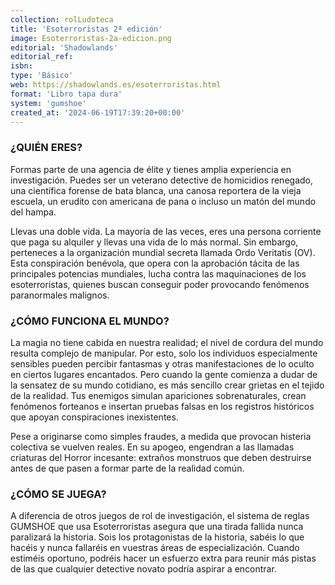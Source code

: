 ```yaml
---
collection: rolLudoteca
title: 'Esoterroristas 2ª edición'
image: Esoterroristas-2a-edicion.png
editorial: 'Shadowlands'
editorial_ref:
isbn:
type: 'Básico'
web: https://shadowlands.es/esoterroristas.html
format: 'Libro tapa dura'
system: 'gumshoe'
created_at: '2024-06-19T17:39:20+00:00'
---
```


### ¿QUIÉN ERES?

Formas parte de una agencia de élite y tienes amplia experiencia en investigación. Puedes ser un veterano detective de homicidios renegado, una científica forense de bata blanca, una canosa reportera de la vieja escuela, un erudito con americana de pana o incluso un matón del mundo del hampa.

Llevas una doble vida. La mayoría de las veces, eres una persona corriente que paga su alquiler y llevas una vida de lo más normal. Sin embargo, perteneces a la organización mundial secreta llamada Ordo Veritatis (OV). Esta conspiración benévola, que opera con la aprobación tácita de las principales potencias mundiales, lucha contra las maquinaciones de los esoterroristas, quienes buscan conseguir poder provocando fenómenos paranormales malignos.

### ¿CÓMO FUNCIONA EL MUNDO?

La magia no tiene cabida en nuestra realidad; el nivel de cordura del mundo resulta complejo de manipular. Por esto, solo los individuos especialmente sensibles pueden percibir fantasmas y otras manifestaciones de lo oculto en ciertos lugares encantados. Pero cuando la gente comienza a dudar de la sensatez de su mundo cotidiano, es más sencillo crear grietas en el tejido de la realidad. Tus enemigos simulan apariciones sobrenaturales, crean fenómenos forteanos e insertan pruebas falsas en los registros históricos que apoyan conspiraciones inexistentes.

Pese a originarse como simples fraudes, a medida que provocan histeria colectiva se vuelven reales. En su apogeo, engendran a las llamadas criaturas del Horror incesante: extraños monstruos que deben destruirse antes de que pasen a formar parte de la realidad común.

### ¿CÓMO SE JUEGA?

A diferencia de otros juegos de rol de investigación, el sistema de reglas GUMSHOE que usa Esoterroristas asegura que una tirada fallida nunca paralizará la historia. Sois los protagonistas de la historia, sabéis lo que hacéis y nunca fallaréis en vuestras áreas de especialización. Cuando estiméis oportuno, podréis hacer un esfuerzo extra para reunir más pistas de las que cualquier detective novato podría aspirar a encontrar.
